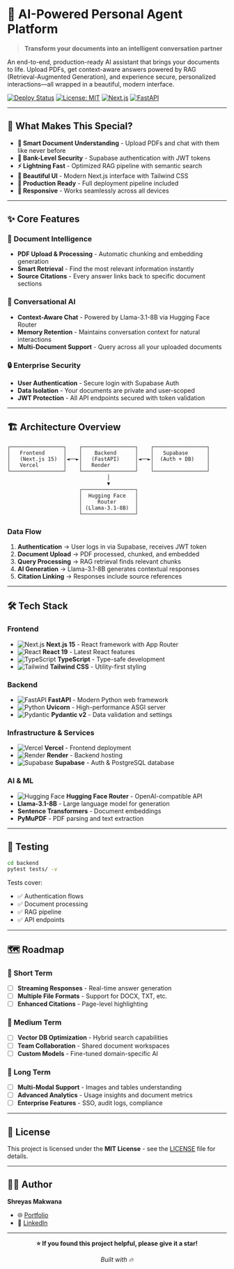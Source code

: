 # 🤖 AI-Powered Personal Agent Platform

> **Transform your documents into an intelligent conversation partner**

An end-to-end, production-ready AI assistant that brings your documents to life. Upload PDFs, get context-aware answers powered by RAG (Retrieval-Augmented Generation), and experience secure, personalized interactions—all wrapped in a beautiful, modern interface.

[![Deploy Status](https://img.shields.io/badge/Deploy-Live-brightgreen)](https://ai-powered-personal-agent-platform.vercel.app)
[![License: MIT](https://img.shields.io/badge/License-MIT-yellow.svg)](LICENSE)
[![Next.js](https://img.shields.io/badge/Next.js-15-black)](https://nextjs.org/)
[![FastAPI](https://img.shields.io/badge/FastAPI-Latest-teal)](https://fastapi.tiangolo.com/)

---

## 🎯 **What Makes This Special?**

- **🧠 Smart Document Understanding** - Upload PDFs and chat with them like never before
- **🔐 Bank-Level Security** - Supabase authentication with JWT tokens
- **⚡ Lightning Fast** - Optimized RAG pipeline with semantic search
- **🎨 Beautiful UI** - Modern Next.js interface with Tailwind CSS
- **🚀 Production Ready** - Full deployment pipeline included
- **📱 Responsive** - Works seamlessly across all devices

---

## ✨ **Core Features**

### 📄 **Document Intelligence**
- **PDF Upload & Processing** - Automatic chunking and embedding generation
- **Smart Retrieval** - Find the most relevant information instantly
- **Source Citations** - Every answer links back to specific document sections

### 💬 **Conversational AI**
- **Context-Aware Chat** - Powered by Llama-3.1-8B via Hugging Face Router
- **Memory Retention** - Maintains conversation context for natural interactions
- **Multi-Document Support** - Query across all your uploaded documents

### 🔒 **Enterprise Security**
- **User Authentication** - Secure login with Supabase Auth
- **Data Isolation** - Your documents are private and user-scoped
- **JWT Protection** - All API endpoints secured with token validation

---

## 🏗️ **Architecture Overview**

```
┌─────────────────┐    ┌─────────────────┐    ┌─────────────────┐
│   Frontend      │    │    Backend      │    │   Supabase      │
│   (Next.js 15)  │◄──►│   (FastAPI)     │◄──►│  (Auth + DB)    │
│   Vercel        │    │   Render        │    │                 │
└─────────────────┘    └─────────────────┘    └─────────────────┘
                                │
                                ▼
                       ┌─────────────────┐
                       │  Hugging Face   │
                       │     Router      │
                       │ (Llama-3.1-8B)  │
                       └─────────────────┘
```

### **Data Flow**
1. **Authentication** → User logs in via Supabase, receives JWT token
2. **Document Upload** → PDF processed, chunked, and embedded
3. **Query Processing** → RAG retrieval finds relevant chunks
4. **AI Generation** → Llama-3.1-8B generates contextual responses
5. **Citation Linking** → Responses include source references

---

## 🛠️ **Tech Stack**

### **Frontend**
- ![Next.js](https://img.shields.io/badge/-Next.js_15-black?logo=next.js) **Next.js 15** - React framework with App Router
- ![React](https://img.shields.io/badge/-React_19-blue?logo=react) **React 19** - Latest React features
- ![TypeScript](https://img.shields.io/badge/-TypeScript-blue?logo=typescript) **TypeScript** - Type-safe development
- ![Tailwind](https://img.shields.io/badge/-Tailwind_CSS-teal?logo=tailwindcss) **Tailwind CSS** - Utility-first styling

### **Backend**
- ![FastAPI](https://img.shields.io/badge/-FastAPI-teal?logo=fastapi) **FastAPI** - Modern Python web framework
- ![Python](https://img.shields.io/badge/-Python-yellow?logo=python) **Uvicorn** - High-performance ASGI server
- ![Pydantic](https://img.shields.io/badge/-Pydantic_v2-red) **Pydantic v2** - Data validation and settings

### **Infrastructure & Services**
- ![Vercel](https://img.shields.io/badge/-Vercel-black?logo=vercel) **Vercel** - Frontend deployment
- ![Render](https://img.shields.io/badge/-Render-purple) **Render** - Backend hosting
- ![Supabase](https://img.shields.io/badge/-Supabase-green?logo=supabase) **Supabase** - Auth & PostgreSQL database

### **AI & ML**
- ![Hugging Face](https://img.shields.io/badge/-Hugging_Face-yellow?logo=huggingface) **Hugging Face Router** - OpenAI-compatible API
- **Llama-3.1-8B** - Large language model for generation
- **Sentence Transformers** - Document embeddings
- **PyMuPDF** - PDF parsing and text extraction

---

## 🧪 **Testing**

```bash
cd backend
pytest tests/ -v
```

Tests cover:
- ✅ Authentication flows
- ✅ Document processing
- ✅ RAG pipeline
- ✅ API endpoints

---

## 🗺️ **Roadmap**

### **🔄 Short Term**
- [ ] **Streaming Responses** - Real-time answer generation
- [ ] **Multiple File Formats** - Support for DOCX, TXT, etc.
- [ ] **Enhanced Citations** - Page-level highlighting

### **🚀 Medium Term**  
- [ ] **Vector DB Optimization** - Hybrid search capabilities
- [ ] **Team Collaboration** - Shared document workspaces
- [ ] **Custom Models** - Fine-tuned domain-specific AI

### **🌟 Long Term**
- [ ] **Multi-Modal Support** - Images and tables understanding
- [ ] **Advanced Analytics** - Usage insights and document metrics
- [ ] **Enterprise Features** - SSO, audit logs, compliance

---

## 📄 **License**

This project is licensed under the **MIT License** - see the [LICENSE](LICENSE) file for details.

---

## 👨‍💻 **Author**

**Shreyas Makwana**  
- 🌐 [Portfolio](https://portfolio-website-shreyas.vercel.app/)
- 💼 [LinkedIn](www.linkedin.com/in/shreyas-makwana)

---

<div align="center">

**⭐ If you found this project helpful, please give it a star!**

*Built with 🔥*

</div>
